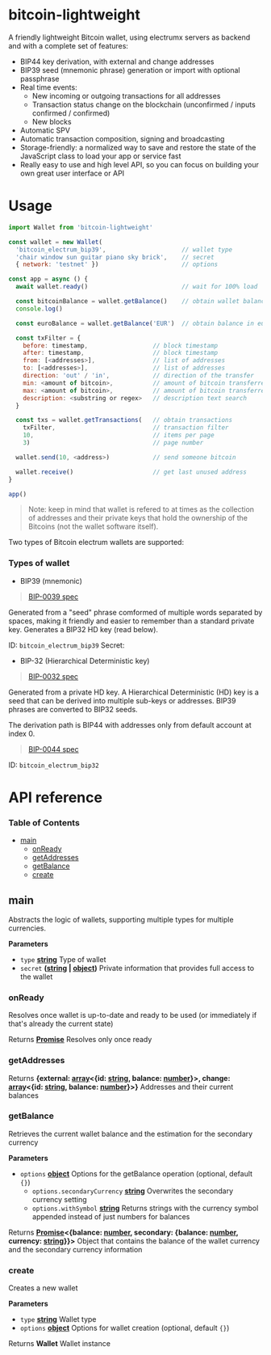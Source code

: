 # bitcoin-lightweight

A friendly lightweight Bitcoin wallet, using electrumx servers as backend and with a complete set of features:

- BIP44 key derivation, with external and change addresses
- BIP39 seed (mnemonic phrase) generation or import with optional passphrase
- Real time events:
  - New incoming or outgoing transactions for all addresses
  - Transaction status change on the blockchain (unconfirmed / inputs confirmed / confirmed)
  - New blocks
- Automatic SPV
- Automatic transaction composition, signing and broadcasting
- Storage-friendly: a normalized way to save and restore the state of the JavaScript class to load your app or service fast
- Really easy to use and high level API, so you can focus on building your own great user interface or API

# Usage

```js
import Wallet from 'bitcoin-lightweight'

const wallet = new Wallet(
  'bitcoin_electrum_bip39',                     // wallet type
  'chair window sun guitar piano sky brick',    // secret
  { network: 'testnet' })                       // options

const app = async () {
  await wallet.ready()                          // wait for 100% load

  const bitcoinBalance = wallet.getBalance()    // obtain wallet balance in bitcoin
  console.log()

  const euroBalance = wallet.getBalance('EUR')  // obtain balance in euro

  const txFilter = {
    before: timestamp,                  // block timestamp
    after: timestamp,                   // block timestamp
    from: [<addresses>],                // list of addresses
    to: [<addresses>],                  // list of addresses
    direction: 'out' / 'in',            // direction of the transfer
    min: <amount of bitcoin>,           // amount of bitcoin transferred
    max: <amount of bitcoin>,           // amount of bitcoin transferred
    description: <substring or regex>   // description text search
  }

  const txs = wallet.getTransactions(   // obtain transactions
    txFilter,                           // transaction filter
    10,                                 // items per page
    3)                                  // page number

  wallet.send(10, <address>)            // send someone bitcoin

  wallet.receive()                      // get last unused address
}

app()

```

> Note: keep in mind that wallet is refered to at times as the collection of addresses and their private keys that hold the ownership of the Bitcoins (not the wallet software itself). 

Two types of Bitcoin electrum wallets are supported:

### Types of wallet

- BIP39 (mnemonic)

> [BIP-0039 spec](github.com/bitcoin/bips/blob/master/bip-0039.mediawiki)

Generated from a "seed" phrase comformed of multiple words separated by spaces, making it friendly and easier to remember than a standard private key. Generates a BIP32 HD key (read below).

ID: `bitcoin_electrum_bip39`
Secret: 

- BIP-32 (Hierarchical Deterministic key)

> [BIP-0032 spec](github.com/bitcoin/bips/blob/master/bip-0032.mediawiki)

Generated from a private HD key. A Hierarchical Deterministic (HD) key is a seed that can be derived into multiple sub-keys or addresses. BIP39 phrases are converted to BIP32 seeds.

The derivation path is BIP44 with addresses only from default account at index 0.

> [BIP-0044 spec](github.com/bitcoin/bips/blob/master/bip-0044.mediawiki)

ID: `bitcoin_electrum_bip32`

# API reference

<!-- Generated by documentation.js. Update this documentation by updating the source code. -->

### Table of Contents

-   [main](#main)
    -   [onReady](#onready)
    -   [getAddresses](#getaddresses)
    -   [getBalance](#getbalance)
    -   [create](#create)

## main

Abstracts the logic of wallets, supporting multiple types for multiple currencies.

**Parameters**

-   `type` **[string](https://developer.mozilla.org/docs/Web/JavaScript/Reference/Global_Objects/String)** Type of wallet
-   `secret` **([string](https://developer.mozilla.org/docs/Web/JavaScript/Reference/Global_Objects/String) \| [object](https://developer.mozilla.org/docs/Web/JavaScript/Reference/Global_Objects/Object))** Private information that provides full access to the wallet

### onReady

Resolves once wallet is up-to-date and ready to be used (or immediately if that's already the current state)

Returns **[Promise](https://developer.mozilla.org/docs/Web/JavaScript/Reference/Global_Objects/Promise)** Resolves only once ready

### getAddresses

Returns **{external: [array](https://developer.mozilla.org/docs/Web/JavaScript/Reference/Global_Objects/Array)&lt;{id: [string](https://developer.mozilla.org/docs/Web/JavaScript/Reference/Global_Objects/String), balance: [number](https://developer.mozilla.org/docs/Web/JavaScript/Reference/Global_Objects/Number)}>, change: [array](https://developer.mozilla.org/docs/Web/JavaScript/Reference/Global_Objects/Array)&lt;{id: [string](https://developer.mozilla.org/docs/Web/JavaScript/Reference/Global_Objects/String), balance: [number](https://developer.mozilla.org/docs/Web/JavaScript/Reference/Global_Objects/Number)}>}** Addresses and their current balances

### getBalance

Retrieves the current wallet balance and the estimation for the secondary currency

**Parameters**

-   `options` **[object](https://developer.mozilla.org/docs/Web/JavaScript/Reference/Global_Objects/Object)** Options for the getBalance operation (optional, default `{}`)
    -   `options.secondaryCurrency` **[string](https://developer.mozilla.org/docs/Web/JavaScript/Reference/Global_Objects/String)** Overwrites the secondary currency setting
    -   `options.withSymbol` **[string](https://developer.mozilla.org/docs/Web/JavaScript/Reference/Global_Objects/String)** Returns strings with the currency symbol appended instead of just numbers for balances

Returns **[Promise](https://developer.mozilla.org/docs/Web/JavaScript/Reference/Global_Objects/Promise)&lt;{balance: [number](https://developer.mozilla.org/docs/Web/JavaScript/Reference/Global_Objects/Number), secondary: {balance: [number](https://developer.mozilla.org/docs/Web/JavaScript/Reference/Global_Objects/Number), currency: [string](https://developer.mozilla.org/docs/Web/JavaScript/Reference/Global_Objects/String)}}>** Object that contains the balance of the wallet currency and the secondary currency information

### create

Creates a new wallet

**Parameters**

-   `type` **[string](https://developer.mozilla.org/docs/Web/JavaScript/Reference/Global_Objects/String)** Wallet type
-   `options` **[object](https://developer.mozilla.org/docs/Web/JavaScript/Reference/Global_Objects/Object)** Options for wallet creation (optional, default `{}`)

Returns **Wallet** Wallet instance
